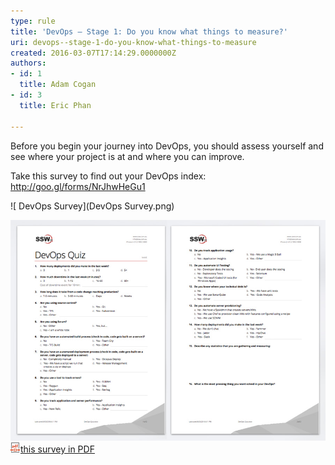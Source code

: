 ```yaml
---
type: rule
title: 'DevOps – Stage 1: Do you know what things to measure?'
uri: devops--stage-1-do-you-know-what-things-to-measure
created: 2016-03-07T17:14:29.0000000Z
authors:
- id: 1
  title: Adam Cogan
- id: 3
  title: Eric Phan

---
```


Before you begin your journey into DevOps, you should assess yourself and see where your project is at and where you can improve.
 
Take this survey to find out your DevOps index: http://goo.gl/forms/NrJhwHeGu1

![ DevOps Survey](DevOps Survey.png)

![ If you prefer, you can download and print ](quiz-devops.jpg)
[
![](icpdf.png)this survey in PDF](/Documents/DevOps-Quiz.pdf)
